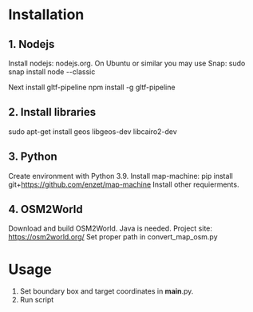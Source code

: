 # Installation

## 1. Nodejs
Install nodejs: nodejs.org. On Ubuntu or similar you may use Snap:
sudo snap install node --classic

Next install gltf-pipeline
npm install -g gltf-pipeline

## 2. Install libraries
sudo apt-get install geos libgeos-dev libcairo2-dev

## 3. Python
Create environment with Python 3.9.
Install map-machine:
    pip install git+https://github.com/enzet/map-machine
Install other requierments.

## 4. OSM2World
Download and build OSM2World. Java is needed.
Project site: https://osm2world.org/
Set proper path in convert_map_osm.py

# Usage

1. Set boundary box and target coordinates in __main__.py.
2. Run script
